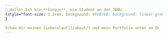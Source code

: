 ```yaml
---
👋 Hallo! Ich bin **Eungyo**, ein Student an der JBNU.
{style="font-size: 1.2rem; background: #FFB76B; background: linear-gradient(to right, #FFB76B 0%, #FFA73D 30%, #FF7C00 60%, #FF7F04 100%); -webkit-background-clip: text; -webkit-text-fill-color: transparent;"
}

Schau dir meinen [Lebenslauf](/about/) und mein Portfolio unten an 😍
---
```

